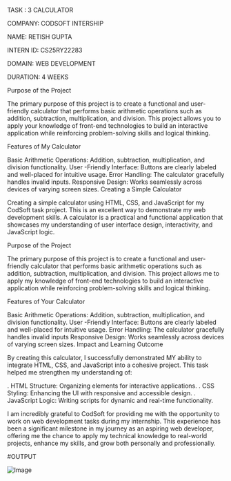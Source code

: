 TASK : 3 CALCULATOR

COMPANY: CODSOFT INTERSHIP

NAME: RETISH GUPTA

INTERN ID: CS25RY22283

DOMAIN: WEB DEVELOPMENT

DURATION: 4 WEEKS

Purpose of the Project

The primary purpose of this project is to create a functional and user-friendly calculator that performs basic arithmetic operations such as addition, subtraction, multiplication, and division. This project allows you to apply your knowledge of front-end technologies to build an interactive application while reinforcing problem-solving skills and logical thinking.

Features of My Calculator

Basic Arithmetic Operations: Addition, subtraction, multiplication, and division functionality.
User -Friendly Interface: Buttons are clearly labeled and well-placed for intuitive usage.
Error Handling: The calculator gracefully handles invalid inputs.
Responsive Design: Works seamlessly across devices of varying screen sizes.
Creating a Simple Calculator

Creating a simple calculator using HTML, CSS, and JavaScript for my CodSoft task project. This is an excellent way to demonstrate my web development skills. A calculator is a practical and functional application that showcases my understanding of user interface design, interactivity, and JavaScript logic.

Purpose of the Project

The primary purpose of this project is to create a functional and user-friendly calculator that performs basic arithmetic operations such as addition, subtraction, multiplication, and division. This project allows me to apply my knowledge of front-end technologies to build an interactive application while reinforcing problem-solving skills and logical thinking.

Features of Your Calculator

Basic Arithmetic Operations: Addition, subtraction, multiplication, and division functionality.
User -Friendly Interface: Buttons are clearly labeled and well-placed for intuitive usage.
Error Handling: The calculator gracefully handles invalid inputs
Responsive Design: Works seamlessly across devices of varying screen sizes.
Impact and Learning Outcome

By creating this calculator, I successfully demonstrated MY ability to integrate HTML, CSS, and JavaScript into a cohesive project. This task helped me strengthen my understanding of:

. HTML Structure: Organizing elements for interactive applications. . CSS Styling: Enhancing the UI with responsive and accessible design. . JavaScript Logic: Writing scripts for dynamic and real-time functionality.

I am incredibly grateful to CodSoft for providing me with the opportunity to work on web development tasks during my internship. This experience has been a significant milestone in my journey as an aspiring web developer, offering me the chance to apply my technical knowledge to real-world projects, enhance my skills, and grow both personally and professionally.

#OUTPUT

![Image](https://github.com/user-attachments/assets/bcc35381-b287-4e42-b7e1-292850bbd424)
